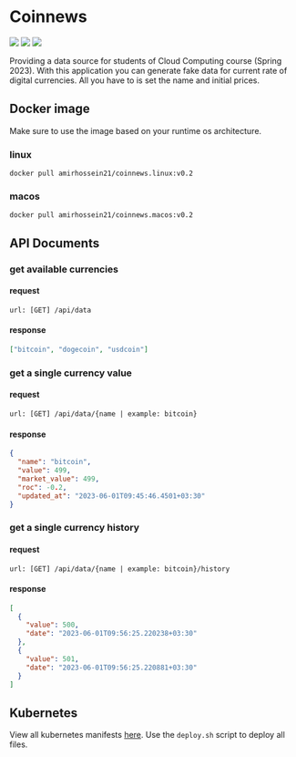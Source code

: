 # Coinnews

![](https://img.shields.io/github/v/release/amirhnajafiz/coinnews?include_prereleases)
![](https://img.shields.io/badge/language-Go-9cf)
![](https://img.shields.io/badge/go--version-1.20-9cc)

Providing a data source for students of Cloud Computing course (Spring 2023).
With this application you can generate fake data for current rate of digital currencies.
All you have to is set the name and initial prices.

## Docker image

Make sure to use the image based on your runtime os architecture.

### linux

```shell
docker pull amirhossein21/coinnews.linux:v0.2
```

### macos

```shell
docker pull amirhossein21/coinnews.macos:v0.2
```

## API Documents

### get available currencies

#### request

```shell
url: [GET] /api/data
```

#### response

```json
["bitcoin", "dogecoin", "usdcoin"]
```

### get a single currency value

#### request

```shell
url: [GET] /api/data/{name | example: bitcoin}
```

#### response

```json
{
  "name": "bitcoin",
  "value": 499,
  "market_value": 499,
  "roc": -0.2,
  "updated_at": "2023-06-01T09:45:46.4501+03:30"
}
```

### get a single currency history

#### request

```shell
url: [GET] /api/data/{name | example: bitcoin}/history
```

#### response

```json
[
  {
    "value": 500,
    "date": "2023-06-01T09:56:25.220238+03:30"
  },
  {
    "value": 501,
    "date": "2023-06-01T09:56:25.220881+03:30"
  }
]
```

## Kubernetes

View all kubernetes manifests [here](kubernetes). Use the ```deploy.sh``` script to deploy all files.

